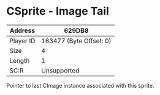 
#  CSprite - Image Tail
Address   | 629DB8
----------|-------------
Player ID | 163477 (Byte Offset: 0)
Size 	  | 4
Length 	  | 1
SC:R      | Unsupported

Pointer to last CImage instance associated with this sprite.
